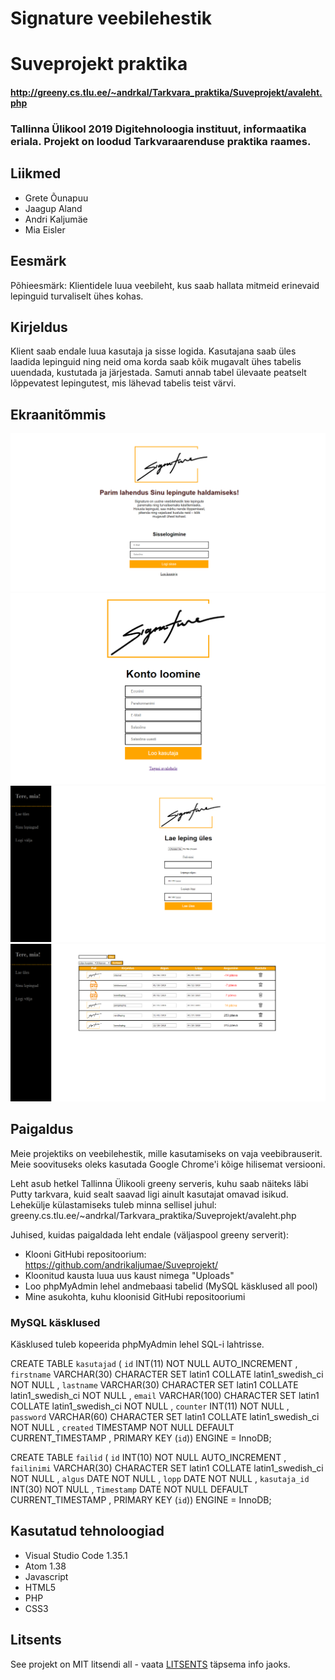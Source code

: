 # Signature veebilehestik
# Suveprojekt praktika
#### http://greeny.cs.tlu.ee/~andrkal/Tarkvara_praktika/Suveprojekt/avaleht.php

### Tallinna Ülikool 2019 Digitehnoloogia instituut, informaatika eriala. Projekt on loodud Tarkvaraarenduse praktika raames.  


## Liikmed
* Grete Õunapuu
* Jaagup Aland
* Andri Kaljumäe
* Mia Eisler


## Eesmärk  
Põhieesmärk: Klientidele luua veebileht, kus saab hallata mitmeid erinevaid lepinguid turvaliselt ühes kohas. 

## Kirjeldus  
Klient saab endale luua kasutaja ja sisse logida. Kasutajana saab üles laadida lepinguid ning neid oma korda saab kõik mugavalt ühes tabelis uuendada, kustutada ja järjestada. Samuti annab tabel ülevaate peatselt lõppevatest lepingutest, mis lähevad tabelis teist värvi. 

## Ekraanitõmmis  
![avaleht.PNG](pildid/avaleht.PNG)
![reg.PNG](pildid/reg.PNG)
![upload.PNG](pildid/upload.PNG)
![leping.PNG](pildid/leping.PNG)


## Paigaldus
Meie projektiks on veebilehestik, mille kasutamiseks on vaja veebibrauserit. Meie soovituseks oleks kasutada Google Chrome'i kõige hilisemat versiooni. 

Leht asub hetkel Tallinna Ülikooli greeny serveris, kuhu saab näiteks läbi Putty tarkvara, kuid sealt saavad ligi ainult kasutajat omavad isikud. Lehekülje külastamiseks tuleb minna sellisel juhul: greeny.cs.tlu.ee/~andrkal/Tarkvara_praktika/Suveprojekt/avaleht.php

Juhised, kuidas paigaldada leht endale (väljaspool greeny serverit):

* Klooni GitHubi repositoorium: https://github.com/andrikaljumae/Suveprojekt/
* Kloonitud kausta luua uus kaust nimega "Uploads"
* Loo phpMyAdmin lehel andmebaasi tabelid (MySQL käsklused all pool)
* Mine asukohta, kuhu kloonisid GitHubi repositooriumi

### MySQL käsklused
Käsklused tuleb kopeerida phpMyAdmin lehel SQL-i lahtrisse. 

CREATE TABLE `kasutajad` ( `id` INT(11) NOT NULL AUTO_INCREMENT , `firstname` VARCHAR(30) CHARACTER SET latin1 COLLATE latin1_swedish_ci NOT NULL , `lastname` VARCHAR(30) CHARACTER SET latin1 COLLATE latin1_swedish_ci NOT NULL , `email` VARCHAR(100) CHARACTER SET latin1 COLLATE latin1_swedish_ci NOT NULL , `counter` INT(11) NOT NULL , `password` VARCHAR(60) CHARACTER SET latin1 COLLATE latin1_swedish_ci NOT NULL , `created` TIMESTAMP NOT NULL DEFAULT CURRENT_TIMESTAMP , PRIMARY KEY (`id`)) ENGINE = InnoDB;

CREATE TABLE `failid` ( `id` INT(10) NOT NULL AUTO_INCREMENT , `failinimi` VARCHAR(30) CHARACTER SET latin1 COLLATE latin1_swedish_ci NOT NULL , `algus` DATE NOT NULL , `lopp` DATE NOT NULL , `kasutaja_id` INT(30) NOT NULL , `Timestamp` DATE NOT NULL DEFAULT CURRENT_TIMESTAMP , PRIMARY KEY (`id`)) ENGINE = InnoDB;

## Kasutatud tehnoloogiad
* Visual Studio Code 1.35.1
* Atom 1.38
* Javascript
* HTML5
* PHP
* CSS3


## Litsents

See projekt on MIT litsendi all - vaata [LITSENTS](https://github.com/andrikaljumae/Suveprojekt/blob/master/LICENSE.md) täpsema info jaoks.

